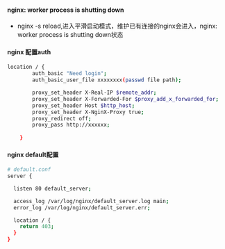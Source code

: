#### nginx: worker process is shutting down
* nginx -s reload,进入平滑启动模式，维护已有连接的nginx会进入，nginx: worker process is shutting down状态

#### nginx 配置auth
``` bash
location / {
        auth_basic "Need login";
        auth_basic_user_file xxxxxxxx(passwd file path);

        proxy_set_header X-Real-IP $remote_addr;
        proxy_set_header X-Forwarded-For $proxy_add_x_forwarded_for;
        proxy_set_header Host $http_host;
        proxy_set_header X-NginX-Proxy true;
        proxy_redirect off;
        proxy_pass http://xxxxxx;
        
    }
```

#### nginx default配置
``` bash
# default.conf
server {

  listen 80 default_server;

  access_log /var/log/nginx/default_server.log main;
  error_log /var/log/nginx/default_server.err;

  location / {
    return 403;
  }
}
```
